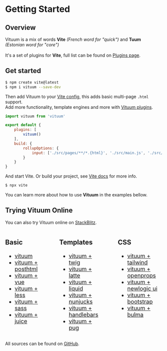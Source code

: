 # Getting Started

## Overview

Vituum is a mix of words **Vite** _(French word for "quick")_ and **Tuum** _<br>(Estonian word for "core")_<br><br>
It's a set of plugins for **Vite**, full list can be found on [Plugins page](/plugins).

## Get started
```bash
$ npm create vite@latest
$ npm i vituum --save-dev
```

Then add Vituum to your [Vite config](https://vitejs.dev/config/), this adds basic multi-page `.html` support.<br>
Add more functionality, template engines and more with [Vituum plugins](/plugins).

```javascript
import vituum from 'vituum'

export default {
    plugins: [
        vituum()
    ],
    build: {
        rollupOptions: {
            input: ['./src/pages/**/*.{html}', './src/main.js', './src/main.css']
        }
    }
}

```
And start Vite. Or build your project, see [Vite docs](https://vitejs.dev/guide/cli.html) for more info.
```bash
$ npx vite
```

You can learn more about how to use **Vituum** in the examples bellow.

## Trying Vituum Online

You can also try Vituum online on [StackBlitz](https://stackblitz.com/). 

<style>
    @media all and (max-width: 720px) {
        #vituum-examples {
            display: block !important;
        }
    }
</style>

<div id="vituum-examples" style="display: flex; gap: 3rem; font-size: 1.125rem;">
<div>

### Basic
* [vituum](https://stackblitz.com/github/vituum/vituum/tree/main/examples/vanilla)
* [vituum + posthtml](https://stackblitz.com/github/vituum/vituum/tree/main/examples/posthtml)
* [vituum + vue](https://stackblitz.com/github/vituum/vituum/tree/main/examples/vue)
* [vituum + less](https://stackblitz.com/github/vituum/vituum/tree/main/examples/less)
* [vituum + sass](https://stackblitz.com/github/vituum/vituum/tree/main/examples/sass)
* [vituum + juice](https://stackblitz.com/github/vituum/vituum/tree/main/examples/juice)

</div>

<div>

### Templates
* [vituum + twig](https://stackblitz.com/github/vituum/vituum/tree/main/examples/twig)
* [vituum + latte](https://stackblitz.com/github/vituum/vituum/tree/main/examples/latte)
* [vituum + liquid](https://stackblitz.com/github/vituum/vituum/tree/main/examples/liquid)
* [vituum + nunjucks](https://stackblitz.com/github/vituum/vituum/tree/main/examples/nunjucks)
* [vituum + handlebars](https://stackblitz.com/github/vituum/vituum/tree/main/examples/handlebars)
* [vituum + pug](https://stackblitz.com/github/vituum/vituum/tree/main/examples/pug)

</div>

<div>

### CSS
* [vituum + tailwind](https://stackblitz.com/github/vituum/vituum/tree/main/examples/tailwindcss)
* [vituum + openprops](https://stackblitz.com/github/vituum/vituum/tree/main/examples/openprops)
* [vituum + newlogic ui](https://stackblitz.com/github/vituum/vituum/tree/main/examples/newlogic-ui)
* [vituum + bootstrap](https://stackblitz.com/github/vituum/vituum/tree/main/examples/bootstrap)
* [vituum + bulma](https://stackblitz.com/github/vituum/vituum/tree/main/examples/bulma)

</div>
</div>

All sources can be found on [GitHub](https://github.com/vituum/vituum/tree/main/examples).

